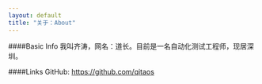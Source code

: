 ```yaml
---
layout: default
title: "关于：About"
---
```

####Basic Info
我叫齐涛，网名：道长。目前是一名自动化测试工程师，现居深圳。 

####Links
GitHub: <https://github.com/qitaos>
